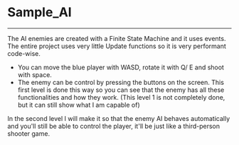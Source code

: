 # Sample_AI
-----------------------
The AI enemies are created with a Finite State Machine and it uses events. The entire project uses very little Update functions so it is very performant code-wise.

- You can move the blue player with WASD, rotate it with Q/ E and shoot with space.
- The enemy can be control by pressing the buttons on the screen. This first level is done this way so you can see that the enemy has all these functionalities and how they work.
(This level 1 is not completely done, but it can still show what I am capable of)

In the second level I will make it so that the enemy AI behaves automatically and you'll still be able to control the player, it'll be just like a third-person shooter game.
